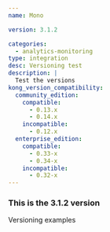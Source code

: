 ```yaml
---
name: Mono

version: 3.1.2

categories:
  - analytics-monitoring
type: integration
desc: Versioning test
description: |
  Test the versions
kong_version_compatibility:
  community_edition:
    compatible:
      - 0.13.x
      - 0.14.x
    incompatible:
      - 0.12.x
  enterprise_edition:
    compatible:
      - 0.33-x
      - 0.34-x
    incompatible:
      - 0.32-x
---
```


### This is the 3.1.2 version

Versioning examples

